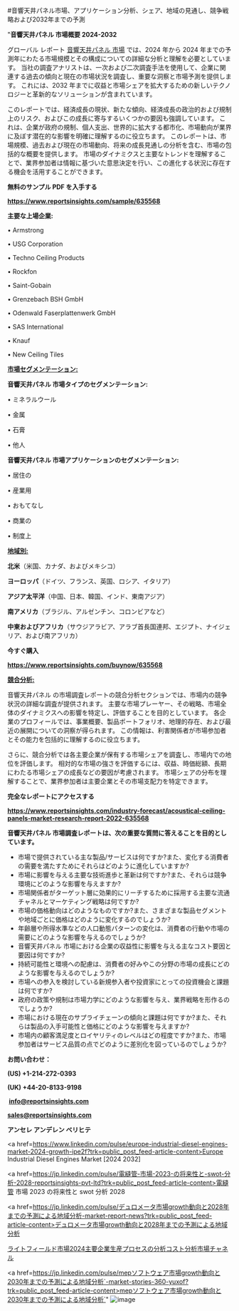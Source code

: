 #音響天井パネル市場、アプリケーション分析、シェア、地域の見通し、競争戦略および2032年までの予測

"<strong>音響天井パネル 市場概要 2024-2032</strong>

グローバル レポート <a href=https://www.reportsinsights.com/sample/635568>音響天井パネル 市場</a> では、2024 年から 2024 年までの予測年にわたる市場規模とその構成についての詳細な分析と理解を必要としています。 当社の調査アナリストは、一次および二次調査手法を使用して、企業に関連する過去の傾向と現在の市場状況を調査し、重要な洞察と市場予測を提供します。 これには、2032 年までに収益と市場シェアを拡大​​するための新しいテクノロジーと革新的なソリューションが含まれています。

このレポートでは、経済成長の現状、新たな傾向、経済成長の政治的および規制上のリスク、およびこの成長に寄与するいくつかの要因も強調しています。 これは、企業が政府の規制、個人支出、世界的に拡大する都市化、市場動向が業界に及ぼす潜在的な影響を明確に理解するのに役立ちます。 このレポートは、市場規模、過去および現在の市場動向、将来の成長見通しの分析を含む、市場の包括的な概要を提供します。 市場のダイナミクスと主要なトレンドを理解することで、業界参加者は情報に基づいた意思決定を行い、この進化する状況に存在する機会を活用することができます。

<strong><b>無料のサンプル PDF を入手する</b></strong>

<a href=https://www.reportsinsights.com/sample/635568><strong><u>https://www.reportsinsights.com/sample/635568</u></strong></a>

<strong>主要な上場企業:</strong>

• Armstrong

• USG Corporation

• Techno Ceiling Products

• Rockfon

• Saint-Gobain

• Grenzebach BSH GmbH

• Odenwald Faserplattenwerk GmbH

• SAS International

• Knauf

• New Ceiling Tiles

<strong><u>市場セグメンテーション</u></strong><strong><u>:</u></strong>

<strong>音響天井パネル 市場タイプのセグメンテーション:</strong>

• ミネラルウール

• 金属

• 石膏

• 他人

<strong>音響天井パネル 市場アプリケーションのセグメンテーション:</strong>

• 居住の

• 産業用

• おもてなし

• 商業の

• 制度上

<strong><u>地域別</u></strong><strong><u>:</u></strong>

<strong>北米</strong>（米国、カナダ、およびメキシコ）

<strong>ヨーロッパ</strong>（ドイツ、フランス、英国、ロシア、イタリア）

<strong>アジア太平洋</strong>（中国、日本、韓国、インド、東南アジア）

<strong>南アメリカ</strong>（ブラジル、アルゼンチン、コロンビアなど）

<strong>中東およびアフリカ</strong>（サウジアラビア、アラブ首長国連邦、エジプト、ナイジェリア、および南アフリカ）

<strong>今すぐ購入</strong>

<a href=https://www.reportsinsights.com/buynow/635568><strong><u>https://www.reportsinsights.com/buynow/635568</u></strong></a>

<strong><u>競合分析:</u></strong>

音響天井パネル の市場調査レポートの競合分析セクションでは、市場内の競争状況の詳細な調査が提供されます。 主要な市場プレーヤー、その戦略、市場全体のダイナミクスへの影響を特定し、評価することを目的としています。 各企業のプロフィールでは、事業概要、製品ポートフォリオ、地理的存在、および最近の展開についての洞察が得られます。 この情報は、利害関係者が市場参加者とその能力を包括的に理解するのに役立ちます。

さらに、競合分析では各主要企業が保有する市場シェアを調査し、市場内での地位を評価します。 相対的な市場の強さを評価するには、収益、時価総額、長期にわたる市場シェアの成長などの要因が考慮されます。 市場シェアの分布を理解することで、業界参加者は主要企業とその市場支配力を特定できます。

<strong>完全なレポートにアクセスする</strong>

<a href=https://www.reportsinsights.com/industry-forecast/acoustical-ceiling-panels-market-research-report-2022-635568><strong><u><b>https://www.reportsinsights.com/industry-forecast/acoustical-ceiling-panels-market-research-report-2022-635568</b></u></strong></a>

<strong><b>音響天井パネル 市場調査レポートは、次の重要な質問に答えることを目的としています。</b></strong>
<ul>
  <li>市場で提供されている主な製品/サービスは何ですか?また、変化する消費者の需要を満たすためにそれらはどのように進化していますか?</li>
  <li>市場に影響を与える主要な技術進歩と革新は何ですか?また、それらは競争環境にどのような影響を与えますか?</li>
  <li>市場関係者がターゲット層に効果的にリーチするために採用する主要な流通チャネルとマーケティング戦略は何ですか?</li>
  <li>市場の価格動向はどのようなものですか?また、さまざまな製品セグメントや地域ごとに価格はどのように変化するのでしょうか?</li>
  <li>年齢層や所得水準などの人口動態パターンの変化は、消費者の行動や市場の需要にどのような影響を与えるのでしょうか?</li>
  <li>音響天井パネル 市場における企業の収益性に影響を与える主なコスト要因と要因は何ですか?</li>
  <li>持続可能性と環境への配慮は、消費者の好みやこの分野の市場の成長にどのような影響を与えるのでしょうか?</li>
  <li>市場への参入を検討している新規参入者や投資家にとっての投資機会と課題は何ですか?</li>
  <li>政府の政策や規制は市場力学にどのような影響を与え、業界戦略を形作るのでしょうか?</li>
  <li>市場における現在のサプライチェーンの傾向と課題は何ですか?また、それらは製品の入手可能性と価格にどのような影響を与えますか?</li>
  <li>市場内の顧客満足度とロイヤリティのレベルはどの程度ですか?また、市場参加者はサービス品質の点でどのように差別化を図っているのでしょうか?</li>
</ul>
<strong>お問い合わせ：</strong>

<strong>(US) +1-214-272-0393</strong>

<strong>(UK) +44-20-8133-9198</strong>

<strong> </strong><a href=info@reportsinsights.com><strong><u>info@reportsinsights.com</u></strong></a>

<a href=sales@reportsinsights.com><strong><u>sales@reportsinsights.com</u></strong></a>

<strong>アンセレ アンデレン ベリヒテ</strong>

<a href=https://www.linkedin.com/pulse/europe-industrial-diesel-engines-market-2024-growth-ipe2f?trk=public_post_feed-article-content>Europe Industrial Diesel Engines Market [2024 2032]</a>

<a href=https://jp.linkedin.com/pulse/電縫管-市場-2023-の将来性と-swot-分析-2028-reportsinsights-pvt-ltd?trk=public_post_feed-article-content>電縫管 市場 2023 の将来性と swot 分析 2028</a>

<a href=https://jp.linkedin.com/pulse/デュロメータ市場growth動向と2028年までの予測による地域分析-market-report-news?trk=public_post_feed-article-content>デュロメータ市場growth動向と2028年までの予測による地域分析</a>

<a href=https://www.linkedin.com/pulse/ライトフィールド市場2024主要企業生産プロセスの分析コスト分析市場チャネル-reports-insights-expert/>ライトフィールド市場2024主要企業生産プロセスの分析コスト分析市場チャネル</a>

<a href=https://jp.linkedin.com/pulse/mepソフトウェア市場growth動向と2030年までの予測による地域分析`-market-stories-360-yuxof?trk=public_post_feed-article-content>mepソフトウェア市場growth動向と2030年までの予測による地域分析`</a>"
![image](https://github.com/aanak123/RIMarketer1/assets/158471119/f51783fa-97e7-4d42-b208-48c1a2c6fc14)
